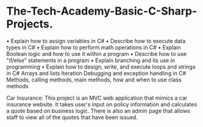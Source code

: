 # The-Tech-Academy-Basic-C-Sharp-Projects.

•	Explain how to assign variables in C#
•	Describe how to execute data types in C#
•	Explain how to perform math operations in C#
•	Explain Boolean logic and how to use it within a program 
•	Describe how to use "if/else" statements in a program
•	Explain branching and its use in programming
•	Explain how to design, write, and execute loops and strings in C#
Arrays and lists
Iteration
Debugging and exception handling in C#
Methods, calling methods, main methods, how and when to use class methods

Car Insurance:
This project is an MVC web application that mimics a car insurance website. It takes user's input on policy information and calculates a quote based on business logic. There is also an admin page that allows staff to view all of the quotes that have been issued. 


